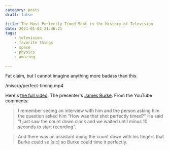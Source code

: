 ```yaml
---
category: posts
draft: false

title: The Most Perfectly Timed Shot in the History of Television
date: 2021-01-02 21:46:21
tags:
    - television
    - favorite things
    - space
    - physics
    - amazing
    
---
```


Fat claim, but I cannot imagine anything more badass than this.

/misc/p/perfect-timing.mp4

Here's [the full video](https://www.youtube.com/watch?v=2WoDQBhJCVQ). The presenter's [James Burke](https://en.wikipedia.org/wiki/James_Burke_(science_historian)). From the YouTube comments:

> I remember seeing an interview with him and the person asking him the question asked him "How was that shot perfectly timed?" He said "I just saw the count down clock and we waited until minus 10 seconds to start recording".

> And there was an assistant doing the count down with his fingers that Burke could se [sic] so Burke could time it perfectly.

